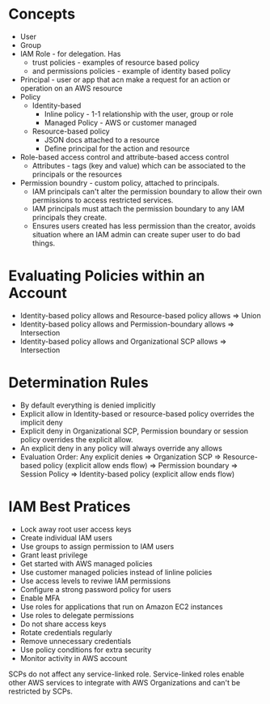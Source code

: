 # Concepts
* User
* Group
* IAM Role - for delegation. Has
  * trust policies - examples of resource based policy
  * and permissions policies - example of identity based policy
* Principal - user or app that acn make a request for an action or operation on an AWS resource
* Policy
  * Identity-based
    * Inline policy - 1-1 relationship with the user, group or role
    * Managed Policy - AWS or customer managed
  * Resource-based policy
    * JSON docs attached to a resource
    * Define principal for the action and resource
* Role-based access control and attribute-based access control
  * Attributes - tags (key and value) which can be associated to the principals or the resources
* Permission boundry - custom policy, attached to principals. 
  * IAM principals can't alter the permission boundary to allow their own permissions to access restricted services. 
  * IAM principals must attach the permission boundary to any IAM principals they create. 
  * Ensures users created has less permission than the creator, avoids situation where an IAM admin can create super user to do bad things.  

# Evaluating Policies within an Account
* Identity-based policy allows and Resource-based policy allows => Union
* Identity-based policy allows and Permission-boundary allows => Intersection
* Identity-based policy allows and Organizational SCP allows => Intersection

# Determination Rules
* By default everything is denied implicitly
* Explicit allow in Identity-based or resource-based policy overrides the implicit deny
* Explicit deny in Organizational SCP, Permission boundary or session policy overrides the explicit allow.
* An explicit deny in any policy will always override any allows
* Evaluation Order: Any explicit denies => Organization SCP => Resource-based policy (explicit allow ends flow) => Permission boundary => Session Policy => Identity-based policy (explicit allow ends flow)

# IAM Best Pratices
* Lock away root user access keys
* Create individual IAM users
* Use groups to assign permission to IAM users
* Grant least privilege
* Get started with AWS managed policies
* Use customer managed policies instead of linline policies
* Use access levels to reviwe IAM permissions
* Configure a strong password policy for users
* Enable MFA
* Use roles for applications that run on Amazon EC2 instances
* Use roles to delegate permissions
* Do not share access keys
* Rotate credentials regularly
* Remove unnecessary credentials
* Use policy conditions for extra security
* Monitor activity in AWS account

SCPs do not affect any service-linked role. Service-linked roles enable other AWS services to integrate with AWS Organizations and can't be restricted by SCPs.
